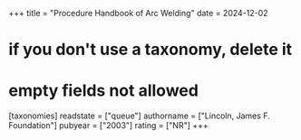 +++
title = "Procedure Handbook of Arc Welding"
date = 2024-12-02
# if you don't use a taxonomy, delete it
# empty fields not allowed
[taxonomies]
  readstate = ["queue"]
  authorname = ["Lincoln, James F. Foundation"]
  pubyear = ["2003"]
  rating = ["NR"]
+++